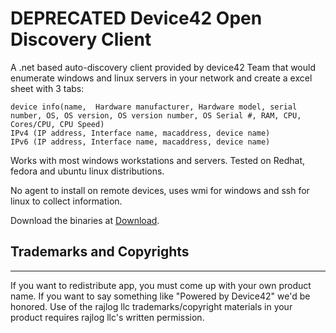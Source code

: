 # DEPRECATED Device42 Open Discovery Client
A .net based auto-discovery client provided by device42 Team that would enumerate windows and linux servers in your network and create a excel sheet with  3 tabs:

    device info(name,  Hardware manufacturer, Hardware model, serial number, OS, OS version, OS version number, OS Serial #, RAM, CPU, Cores/CPU, CPU Speed)
    IPv4 (IP address, Interface name, macaddress, device name)
    IPv6 (IP address, Interface name, macaddress, device name)
   
Works with most windows workstations and servers. 
Tested on Redhat, fedora and ubuntu linux distributions.


No agent to install on remote devices, uses wmi for windows and ssh for linux to collect information.

Download the binaries at [Download](http://www.device42.com/open-discovery-client).




## Trademarks and Copyrights
-----------------------------

If you want to redistribute app, you must come up with your own product name. If you want to say something like "Powered by Device42" we'd be honored. Use of the rajlog llc trademarks/copyright materials in your product  requires rajlog llc's 
written permission.
